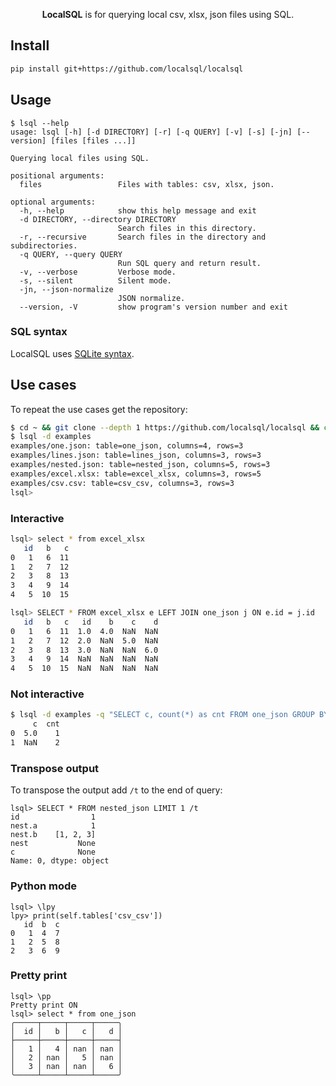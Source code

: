 <p align="center">
<b>LocalSQL</b> is for querying local csv, xlsx, json files using SQL. 
</p>

## Install
```bash
pip install git+https://github.com/localsql/localsql
```

## Usage

```
$ lsql --help
usage: lsql [-h] [-d DIRECTORY] [-r] [-q QUERY] [-v] [-s] [-jn] [--version] [files [files ...]]

Querying local files using SQL.

positional arguments:
  files                 Files with tables: csv, xlsx, json.

optional arguments:
  -h, --help            show this help message and exit
  -d DIRECTORY, --directory DIRECTORY
                        Search files in this directory.
  -r, --recursive       Search files in the directory and subdirectories.
  -q QUERY, --query QUERY
                        Run SQL query and return result.
  -v, --verbose         Verbose mode.
  -s, --silent          Silent mode.
  -jn, --json-normalize
                        JSON normalize.
  --version, -V         show program's version number and exit
```

### SQL syntax
LocalSQL uses [SQLite syntax](http://www.sqlite.org/lang.html).

## Use cases
To repeat the use cases get the repository:
```bash
$ cd ~ && git clone --depth 1 https://github.com/localsql/localsql && cd localsql
$ lsql -d examples
examples/one.json: table=one_json, columns=4, rows=3
examples/lines.json: table=lines_json, columns=3, rows=3
examples/nested.json: table=nested_json, columns=5, rows=3
examples/excel.xlsx: table=excel_xlsx, columns=3, rows=5
examples/csv.csv: table=csv_csv, columns=3, rows=3
lsql>
```

### Interactive
```bash
lsql> select * from excel_xlsx
   id   b   c
0   1   6  11
1   2   7  12
2   3   8  13
3   4   9  14
4   5  10  15

lsql> SELECT * FROM excel_xlsx e LEFT JOIN one_json j ON e.id = j.id
   id   b   c   id    b    c    d
0   1   6  11  1.0  4.0  NaN  NaN
1   2   7  12  2.0  NaN  5.0  NaN
2   3   8  13  3.0  NaN  NaN  6.0
3   4   9  14  NaN  NaN  NaN  NaN
4   5  10  15  NaN  NaN  NaN  NaN
```
### Not interactive
```bash
$ lsql -d examples -q "SELECT c, count(*) as cnt FROM one_json GROUP BY c ORDER BY 1 ASC NULLS LAST" -s
     c  cnt
0  5.0    1
1  NaN    2
```

### Transpose output
To transpose the output add `/t` to the end of query:
```
lsql> SELECT * FROM nested_json LIMIT 1 /t
id                1
nest.a            1
nest.b    [1, 2, 3]
nest           None
c              None
Name: 0, dtype: object

```

### Python mode
```
lsql> \lpy
lpy> print(self.tables['csv_csv'])
   id  b  c
0   1  4  7
1   2  5  8
2   3  6  9
```

### Pretty print

```
lsql> \pp
Pretty print ON
lsql> select * from one_json
╭─────┬─────┬─────┬─────╮
│  id │   b │   c │   d │
├─────┼─────┼─────┼─────┤
│   1 │   4 │ nan │ nan │
│   2 │ nan │   5 │ nan │
│   3 │ nan │ nan │   6 │
╰─────┴─────┴─────┴─────╯
```
